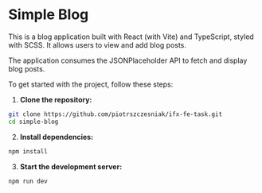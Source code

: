 # Simple Blog

This is a blog application built with React (with Vite) and TypeScript, styled with SCSS. It allows users to view and add blog posts.

The application consumes the JSONPlaceholder API to fetch and display blog posts.

To get started with the project, follow these steps:

1. **Clone the repository:**

```bash
git clone https://github.com/piotrszczesniak/ifx-fe-task.git
cd simple-blog
```

2. **Install dependencies:**

```bash
npm install
```

3. **Start the development server:**

```bash
npm run dev
```
